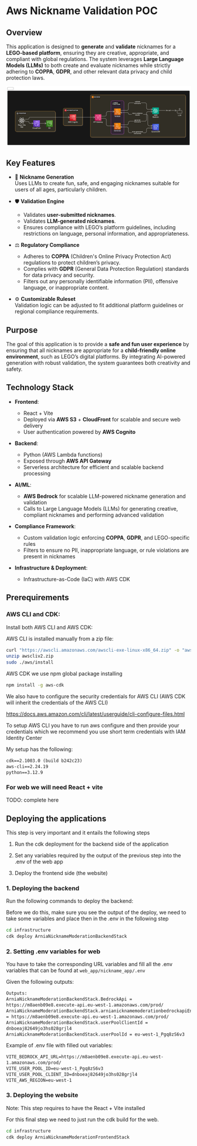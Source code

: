 # Aws Nickname Validation POC

## Overview
This application is designed to **generate** and **validate** nicknames for a **LEGO-based platform**, ensuring they are creative, appropriate, and compliant with global regulations. The system leverages **Large Language Models (LLMs)** to both create and evaluate nicknames while strictly adhering to **COPPA**, **GDPR**, and other relevant data privacy and child protection laws.

![Project Diagram](assets/project_diagram.png)

## Key Features
- 🚀 **Nickname Generation**  
  Uses LLMs to create fun, safe, and engaging nicknames suitable for users of all ages, particularly children.

- 🛡️ **Validation Engine**  
  - Validates **user-submitted nicknames**.  
  - Validates **LLM-generated nicknames**.  
  - Ensures compliance with LEGO’s platform guidelines, including restrictions on language, personal information, and appropriateness.

- ⚖️ **Regulatory Compliance**  
  - Adheres to **COPPA** (Children's Online Privacy Protection Act) regulations to protect children’s privacy.  
  - Complies with **GDPR** (General Data Protection Regulation) standards for data privacy and security.  
  - Filters out any personally identifiable information (PII), offensive language, or inappropriate content.

- ⚙️ **Customizable Ruleset**  
  Validation logic can be adjusted to fit additional platform guidelines or regional compliance requirements.

## Purpose
The goal of this application is to provide a **safe and fun user experience** by ensuring that all nicknames are appropriate for a **child-friendly online environment**, such as LEGO’s digital platforms. By integrating AI-powered generation with robust validation, the system guarantees both creativity and safety.

## Technology Stack

- **Frontend**:  
  - React + Vite  
  - Deployed via **AWS S3** + **CloudFront** for scalable and secure web delivery  
  - User authentication powered by **AWS Cognito**

- **Backend**:  
  - Python (AWS Lambda functions)  
  - Exposed through **AWS API Gateway**  
  - Serverless architecture for efficient and scalable backend processing

- **AI/ML**:  
  - **AWS Bedrock** for scalable LLM-powered nickname generation and validation  
  - Calls to Large Language Models (LLMs) for generating creative, compliant nicknames and performing advanced validation

- **Compliance Framework**:  
  - Custom validation logic enforcing **COPPA**, **GDPR**, and LEGO-specific rules  
  - Filters to ensure no PII, inappropriate language, or rule violations are present in nicknames

- **Infrastructure & Deployment**:  
  - Infrastructure-as-Code (IaC) with AWS CDK 

## Prerequirements

### AWS CLI and CDK:

Install both AWS CLI and AWS CDK:

AWS CLI is installed manually from a zip file:

```bash
curl "https://awscli.amazonaws.com/awscli-exe-linux-x86_64.zip" -o "awscliv2.zip"
unzip awscliv2.zip
sudo ./aws/install
```

AWS CDK we use npm global package installing

```bash
npm install -g aws-cdk
```

We also have to configure the security credentials for AWS CLI (AWS CDK will inherit the credentials of the AWS CLI)

https://docs.aws.amazon.com/cli/latest/userguide/cli-configure-files.html

To setup AWS CLI you have to run aws configure and then provide your credentials which we recommend you use short term credentials with IAM Identity Center

My setup has the following:
```
cdk==2.1003.0 (build b242c23)
aws-cli==2.24.19
python==3.12.9
```

### For web we will need React + vite

TODO: complete here

## Deploying the applications

This step is very important and it entails the following steps

1. Run the cdk deployment for the backend side of the application

2. Set any variables required by the output of the previous step into the .env of the web app

3. Deploy the frontend side (the website)

### 1. Deploying the backend

Run the following commands to deploy the backend:

Before we do this, make sure you see the output of the deploy, we need to take some variables and place then in the .env in the following step

```bash
cd infrastructure
cdk deploy ArniaNicknameModerationBackendStack
```

### 2. Setting .env variables for web

You have to take the corresponding URL variables and fill all the .env variables that can be found at `web_app/nickname_app/.env`

Given the following outputs:

```
Outputs:
ArniaNicknameModerationBackendStack.BedrockApi = https://m8aenb09e8.execute-api.eu-west-1.amazonaws.com/prod/
ArniaNicknameModerationBackendStack.arnianicknamemoderationbedrockapiEndpoint17D97578 = https://m8aenb09e8.execute-api.eu-west-1.amazonaws.com/prod/
ArniaNicknameModerationBackendStack.userPoolClientId = dnboeaj82649jo3hs028grjl4
ArniaNicknameModerationBackendStack.userPoolId = eu-west-1_Pgq8zS6v3
```

Example of .env file with filled out variables:

```
VITE_BEDROCK_API_URL=https://m8aenb09e8.execute-api.eu-west-1.amazonaws.com/prod/
VITE_USER_POOL_ID=eu-west-1_Pgq8zS6v3
VITE_USER_POOL_CLIENT_ID=dnboeaj82649jo3hs028grjl4
VITE_AWS_REGION=eu-west-1
```

### 3. Deploying the website

Note: This step requires to have the React + Vite installed

For this final step we need to just run the cdk build for the web.

```bash
cd infrastructure
cdk deploy ArniaNicknameModerationFrontendStack
```
